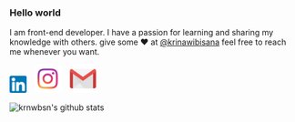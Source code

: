 ### Hello world

I am front-end developer. I have a passion for learning and sharing my knowledge with others.
give some ♥ at [@krinawibisana](https://instagram.com/krinawibisana/) feel free to reach me whenever you want.

<p>
<a href="https://www.linkedin.com/in/krina-wibisana-292277a8/"><img height="30" src="https://github.com/krnwbsn/krnwbsn/blob/master/linkedin.png?raw=true"></a>&nbsp;&nbsp;
<a href="https://www.instagram.com/krinawibisana/"><img height="50" src="https://github.com/krnwbsn/krnwbsn/blob/master/instagram.png?raw=true"></a>&nbsp;&nbsp;
<a href="mailto:krinawibisana@gmail.com"><img height="50" src="https://github.com/krnwbsn/krnwbsn/blob/master/mail.png?raw=true"></a>
</p>

![krnwbsn's github stats](https://github-readme-stats.vercel.app/api?username=krnwbsn&hide=contribs,prs&show_icons=true&hide_border=true&title_color=000)

